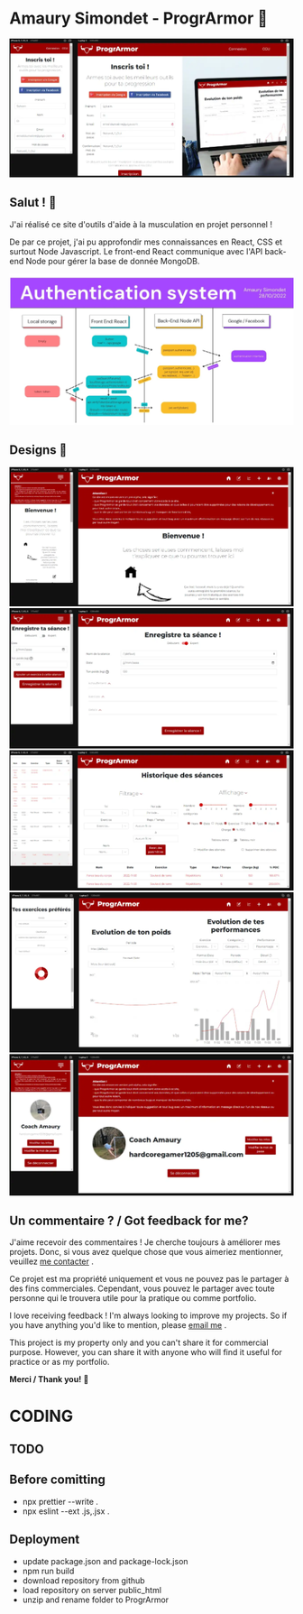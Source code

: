 # Amaury Simondet - ProgrArmor 💪

![Design preview for ProgrArmor](./client/src/images/designs/inscription.webp)

## Salut ! 👋

J'ai réalisé ce site d'outils d'aide à la musculation en projet personnel !

De par ce projet, j'ai pu approfondir mes connaissances en React, CSS et surtout Node Javascript.
Le front-end React communique avec l'API back-end Node pour gérer la base de donnée MongoDB.

![Security preview for ProgrArmor](./client/src/images/designs/security.webp)

## Designs 📸

![Design preview for ProgrArmor](./client/src/images/designs/welcome.webp)
![Design preview for ProgrArmor](./client/src/images/designs/session.webp)
![Design preview for ProgrArmor](./client/src/images/designs/historique.webp)
![Design preview for ProgrArmor](./client/src/images/designs/stats.webp)
![Design preview for ProgrArmor](./client/src/images/designs/compte.webp)

## Un commentaire ? / Got feedback for me?

J'aime recevoir des commentaires ! Je cherche toujours à améliorer mes projets. Donc, si vous avez quelque chose que vous aimeriez mentionner, veuillez [me contacter](mailto:amaury.simondet@hotmail.com 'email') .

Ce projet est ma propriété uniquement et vous ne pouvez pas le partager à des fins commerciales. Cependant, vous pouvez le partager avec toute personne qui le trouvera utile pour la pratique ou comme portfolio.

I love receiving feedback ! I'm always looking to improve my projects. So if you have anything you'd like to mention, please [email me](mailto:amaury.simondet@hotmail.com 'email') .

This project is my property only and you can't share it for commercial purpose. However, you can share it with anyone who will find it useful for practice or as my portfolio.

**Merci / Thank you!** 🚀

# CODING
## TODO

## Before comitting
- npx prettier --write .
- npx eslint --ext .js,.jsx .  

## Deployment

- update package.json and package-lock.json
- npm run build
- download repository from github
- load repository on server public_html
- unzip and rename folder to ProgrArmor
